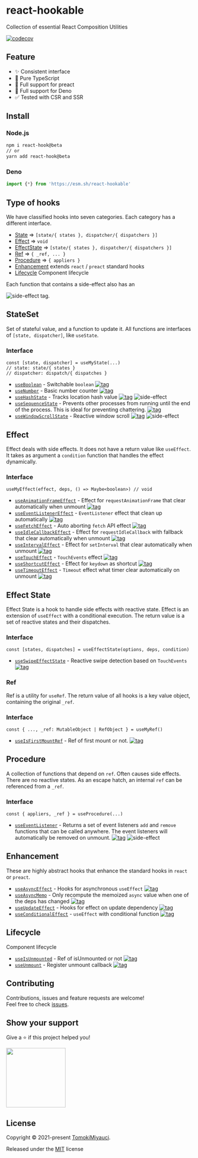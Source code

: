 # react-hookable

Collection of essential React Composition Utilities

[![codecov](https://codecov.io/gh/TomokiMiyauci/react-hookable/branch/main/graph/badge.svg?token=kb8KG2KSaR)](https://codecov.io/gh/TomokiMiyauci/react-hookable)

## Feature

- :sparkles: Consistent interface
- :memo: Pure TypeScript
- :seedling: Full support for preact
- :green_heart: Full support for Deno
- :white_check_mark: Tested with CSR and SSR

## Install

### Node.js

```bash
npm i react-hook@beta
// or
yarn add react-hook@beta
```

### Deno

```ts
import {*} from 'https://esm.sh/react-hookable'
```

## Type of hooks

We have classified hooks into seven categories.
Each category has a different interface.

- [State](#state) => `[state/{ states }, dispatcher/{ dispatchers }]`
- [Effect](#effect) => `void`
- [EffectState](#effect-state) => `[state/{ states }, dispatcher/{ dispatchers }]`
- [Ref](#ref) => `{ _ref, ... }`
- [Procedure](#procedure) => `{ appliers }`
- [Enhancement](#enhancement) extends `react` / `preact` standard hooks
- [Lifecycle](#lifecycle) Component lifecycle

Each function that contains a side-effect also has an

![side-effect](https://img.shields.io/badge/side%20effect-%F0%9F%92%A5-black) tag.

## StateSet

Set of stateful value, and a function to update it. All functions are interfaces of `[state, dispatcher]`, like `useState`.

### Interface

```tsx
const [state, dispatcher] = useMyState(...)
// state: state/{ states }
// dispatcher: dispatch/{ dispatches }
```

- [`useBoolean`](docs/useBoolean.mdx) - Switchable `boolean` [![tag][demo]](https://react-hookable.vercel.app/?path=/story/state-useboolean)
- [`useNumber`](docs/useNumber.mdx) - Basic number counter [![tag][demo]](https://react-hookable.vercel.app/?path=/story/state-usenumber)
- [`useHashState`](docs/useHashState.mdx) - Tracks location hash value [![tag][demo]](https://react-hookable.vercel.app/?path=/story/stateset-usehashstate) ![side-effect](https://img.shields.io/badge/side%20effect-%F0%9F%92%A5-black)
- [`useSequenceState`](docs/useSequenceState.mdx) - Prevents other processes from running until the end of the process. This is ideal for preventing chattering. [![tag][demo]](https://react-hookable.vercel.app/?path=/story/stateset-usesequencestate)
- [`useWindowScrollState`](docs/useWindowScrollState.mdx) - Reactive window scroll [![tag][demo]](https://react-hookable.vercel.app/?path=/story/stateset-usewindowscrollstate) ![side-effect](https://img.shields.io/badge/side%20effect-%F0%9F%92%A5-black)

## Effect

Effect deals with side effects. It does not have a return value like `useEffect`. It takes as argument a `condition` function that handles the effect dynamically.

### Interface

```tsx
useMyEffect(effect, deps, () => Maybe<boolean>) // void
```

- [`useAnimationFrameEffect`](docs/useAnimationFrameEffect.mdx) - Effect for `requestAnimationFrame` that clear automatically when unmount [![tag][demo]](https://react-hookable.vercel.app/?path=/story/effect-useanimationframeeffect)
- [`useEventListenerEffect`](docs/useEventListenerEffect.mdx) - `EventListener` effect that clean up automatically [![tag][demo]](https://react-hookable.vercel.app/?path=/story/effect-useeventlistenereffect)
- [`useFetchEffect`](docs/useFetchEffect.mdx) - Auto aborting `fetch` API effect [![tag][demo]](https://react-hookable.vercel.app/?path=/story/effect-usefetcheffect)
- [`useIdleCallbackEffect`](docs/useIdleCallbackEffect.mdx) - Effect for `requestIdleCallback` with fallback that clear automatically when unmount [![tag][demo]](https://react-hookable.vercel.app/?path=/story/effect-useidlecallbackeffect)
- [`useIntervalEffect`](docs/useIntervalEffect.mdx) - Effect for `setInterval` that clear automatically when unmount [![tag][demo]](https://react-hookable.vercel.app/?path=/story/effect-useintervaleffect)
- [`useTouchEffect`](docs/useTouchEffect.mdx) - `TouchEvents` effect [![tag][demo]](https://react-hookable.vercel.app/?path=/story/effect-usetoucheffect)
- [`useShortcutEffect`](docs/useShortcutEffect.mdx) - Effect for `keydown` as shortcut [![tag][demo]](https://react-hookable.vercel.app/?path=/story/effect-useshortcuteffect)
- [`useTimeoutEffect`](docs/useTimeoutEffect.mdx) - `Timeout` effect what timer clear automatically on unmount [![tag][demo]](https://react-hookable.vercel.app/?path=/story/effect-usetimeouteffect)

## Effect State

Effect State is a hook to handle side effects with reactive state. Effect is an extension of `useEffect` with a conditional execution.
The return value is a set of reactive states and their dispatches.

### Interface

```tsx
const [states, dispatches] = useEffectState(options, deps, condition)
```

- [`useSwipeEffectState`](docs/useSwipeEffectState.mdx) - Reactive swipe detection based on `TouchEvents` [![tag][demo]](https://react-hookable.vercel.app/?path=/story/effectstate-useswipeeffectstate)

### Ref

Ref is a utility for `useRef`. The return value of all hooks is a key value object, containing the original `_ref`.

### Interface

```tsx
const { ..., _ref: MutableObject | RefObject } = useMyRef()
```

- [`useIsFirstMountRef`](docs/useIsFirstMountRef.mdx) - Ref of first mount or not. [![tag][demo]](https://react-hookable.vercel.app/?path=/story/ref-useidfirstmountref)

## Procedure

A collection of functions that depend on `ref`. Often causes side effects. There are no reactive states. As an escape hatch, an internal `ref` can be referenced from a `_ref`.

### Interface

```tsx
const { appliers, _ref } = useProcedure(...)
```

- [`useEventListener`](docs/useEventListener.mdx) - Returns a set of event listeners `add` and `remove` functions that can be called anywhere. The event listeners will automatically be removed on unmount. [![tag][demo]](https://react-hookable.vercel.app/?path=/story/procedure-useeventlistener) ![side-effect](https://img.shields.io/badge/side%20effect-%F0%9F%92%A5-black)

## Enhancement

These are highly abstract hooks that enhance the standard hooks in `react` or `preact`.

- [`useAsyncEffect`](docs/useAsyncEffect.mdx) - Hooks for asynchronous `useEffect` [![tag][demo]](https://react-hookable.vercel.app/?path=/story/enhancement-useasynceffect)
- [`useAsyncMemo`](docs/useAsyncMemo.mdx) - Only recompute the memoized `async` value when one of the deps has changed [![tag][demo]](https://react-hookable.vercel.app/?path=/story/enhancement-useasyncmemo)
- [`useUpdateEffect`](docs/useUpdateEffect.mdx) - Hooks for effect on update dependency [![tag][demo]](https://react-hookable.vercel.app/?path=/story/enhancement-useupdateeffect)
- [`useConditionalEffect`](docs/useConditionalEffect.mdx) - `useEffect` with conditional function [![tag][demo]](https://react-hookable.vercel.app/?path=/story/enhancement-useconditionaleffect)

## Lifecycle

Component lifecycle

- [`useIsUnmounted`](docs/useIsUnmounted.mdx) - Ref of isUnmounted or not [![tag][demo]](https://react-hookable.vercel.app/?path=/story/lifecycle-useisunmounted)
- [`useUnmount`](docs/useUnmount.mdx) - Register unmount callback [![tag][demo]](https://react-hookable.vercel.app/?path=/story/lifecycle-useunmount)

## Contributing

Contributions, issues and feature requests are welcome!<br />Feel free to check
[issues](https://github.com/TomokiMiyauci/utterances-component/issues).

## Show your support

Give a ⭐️ if this project helped you!

<a href="https://www.patreon.com/tomoki_miyauci">
  <img src="https://c5.patreon.com/external/logo/become_a_patron_button@2x.png" width="160">
</a>

## License

Copyright © 2021-present [TomokiMiyauci](https://github.com/TomokiMiyauci).

Released under the [MIT](./LICENSE) license

[demo]: https://img.shields.io/badge/demo-%F0%9F%9A%80-green

